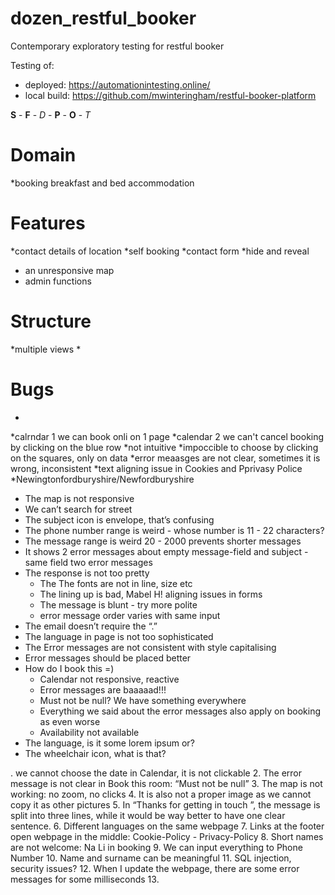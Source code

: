 # dozen_restful_booker

Contemporary exploratory testing for restful booker

Testing of:

* deployed: <https://automationintesting.online/>
* local build: <https://github.com/mwinteringham/restful-booker-platform>

**S** - **F** - *D* - **P** - **O** - *T*



# Domain
  *booking breakfast and bed accommodation
# Features
  *contact details of location 
  *self booking 
  *contact form 
  *hide and reveal
  * an unresponsive map
  * admin functions

# Structure
  *multiple views
  *

# Bugs
  *
  *calrndar 1 we can book onli on 1 page 
  *calendar 2 we can't cancel booking by clicking on the blue row
  *not intuitive
  *impoccible to choose by clicking on the squares, only on data
  *error meaasges are not clear, sometimes it is wrong, inconsistent 
  *text aligning issue in Cookies and Pprivasy Police 
  *Newingtonfordburyshire/Newfordburyshire
- The map is not responsive
- We can’t search for street
- The subject icon is envelope, that’s confusing
- The phone number range is weird - whose number is 11 - 22 characters?
- The message range is weird 20 - 2000 prevents shorter messages
- It shows 2 error messages about empty message-field and subject - same field two error messages
- The response is not too pretty
    - The The fonts are not in line, size etc
    - The lining up is bad, Mabel H! aligning issues in forms
    - The message is blunt - try more polite
  * error message order varies with same input
- The email doesn’t require the “.”
- The language in page is not too sophisticated
- The Error messages are not consistent with style capitalising
- Error messages should be placed better
- How do I book this =)
    - Calendar not responsive, reactive
    - Error messages are baaaaad!!!
    - Must not be null? We have something everywhere
    - Everything we said about the error messages also apply on booking as even worse
    - Availability not available
- The language, is it some lorem ipsum or?
- The wheelchair icon, what is that?

. we cannot choose the date in Calendar, it is not clickable
2. The error message is not clear in Book this room: “Must not be null”
3. The map is not working: no zoom, no clicks
4. It is also not a proper image as we cannot copy it as other pictures
5. In “Thanks for getting in touch ”, the message is split into three lines, while it would be way better to have one clear sentence.
6. Different languages on the same webpage
7. Links at the footer open webpage in the middle: Cookie-Policy - Privacy-Policy 
8. Short names are not welcome: Na Li in booking
9. We can input everything to Phone Number 
10. Name and surname can be meaningful
11. SQL injection, security issues?
12. When I update the webpage, there are some error messages for some milliseconds
13.